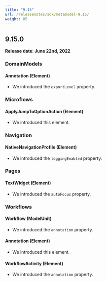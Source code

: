 ```yaml
---
title: "9.15"
url: /releasenotes/sdk/metamodel-9.15/
weight: 85
---
```


## 9.15.0

**Release date: June 22nd, 2022**

### DomainModels

#### Annotation (Element)

* We introduced the `exportLevel` property. 

### Microflows

#### ApplyJumpToOptionAction (Element)

* We introduced this element. 

### Navigation

#### NativeNavigationProfile (Element)

* We introduced the `loggingEnabled` property. 

### Pages

#### TextWidget (Element)

* We introduced the `autoFocus` property. 

### Workflows

#### Workflow (ModelUnit)

* We introduced the `annotation` property. 

#### Annotation (Element)

* We introduced this element. 

#### WorkflowActivity (Element)

* We introduced the `annotation` property. 
